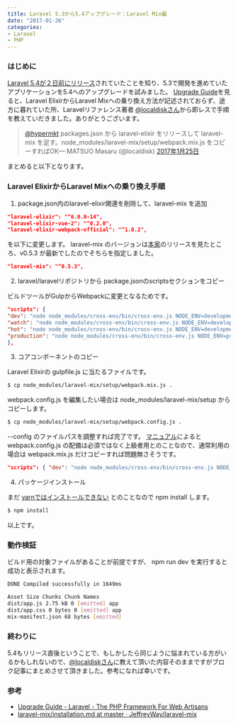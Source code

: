 ```yaml
---
title: Laravel 5.3から5.4アップグレード：Laravel Mix編
date: "2017-01-26"
categories: 
- Laravel
- PHP
---
```


### はじめに

[Laravel 5.4が２日前にリリース](https://laravel-news.com/category/laravel-5.4)されていたことを知り、5.3で開発を進めていたアプリケーションを5.4へのアップグレードを試みました。
[Upgrade Guide](https://laravel.com/docs/5.4/upgrade)を見ると、Laravel ElixirからLaravel Mixへの乗り換え方法が記述されておらず、途方に暮れていた所、Laravelリファレンス著者
[@localdiskさん](https://twitter.com/localdisk)から即レスで手順を教えていだきました。ありがとうございます。

> [@hypermkt](https://twitter.com/hypermkt) packages.json から laravel-elixir をリリースして laravel-mix を足す。node_modules/laravel-mix/setup/webpack.mix.js をコピーすればOK— MATSUO Masaru (@localdisk) 
[2017年1月25日](https://twitter.com/localdisk/status/824262581476921344)

まとめると以下となります。

### Laravel ElixirからLaravel Mixへの乗り換え手順


1. package.json内のlaravel-elixir関連を削除して、laravel-mix を追加

```json
"laravel-elixir": "^6.0.0-14",
"laravel-elixir-vue-2": "^0.2.0",
"laravel-elixir-webpack-official": "^1.0.2",
```

を以下に変更します。
laravel-mix のバージョンは[本家](https://github.com/JeffreyWay/laravel-mix)のリリースを見たところ、v0.5.3 が最新でしたのでそちらを指定しました。


```json
"laravel-mix": "^0.5.3",
```


2. laravel/laravelリポジトリから package.jsonのscriptsセクションをコピー

ビルドツールがGulpからWebpackに変更となるためです。

```json
"scripts": {
"dev": "node node_modules/cross-env/bin/cross-env.js NODE_ENV=development node_modules/webpack/bin/webpack.js --progress --hide-modules --config=node_modules/laravel-mix/setup/webpack.config.js",
"watch": "node node_modules/cross-env/bin/cross-env.js NODE_ENV=development node_modules/webpack/bin/webpack.js --watch --progress --hide-modules --config=node_modules/laravel-mix/setup/webpack.config.js",
"hot": "node node_modules/cross-env/bin/cross-env.js NODE_ENV=development node_modules/webpack-dev-server/bin/webpack-dev-server.js --inline --hot --config=node_modules/laravel-mix/setup/webpack.config.js",
"production": "node node_modules/cross-env/bin/cross-env.js NODE_ENV=production node_modules/webpack/bin/webpack.js --progress --hide-modules --config=node_modules/laravel-mix/setup/webpack.config.js"
},
```


3. コアコンポーネントのコピー

Laravel Elixirの gulpfile.js に当たるファイルです。

```bash
$ cp node_modules/laravel-mix/setup/webpack.mix.js .
```

webpack.config.js を編集したい場合は node_modules/laravel-mix/setup からコピーします。

```bash
$ cp node_modules/laravel-mix/setup/webpack.config.js .
```


--config のファイルパスを調整すれば完了です。
[マニュアル](https://github.com/JeffreyWay/laravel-mix/blob/master/docs/installation.md)によると 
webpack.config.js の配備は必須ではなく上級者用とのことなので、通常利用の場合は
webpack.mix.js だけコピーすれば問題無さそうです。

```json
"scripts": { "dev": "node node_modules/cross-env/bin/cross-env.js NODE_ENV=development node_modules/webpack/bin/webpack.js --progress --hide-modules --config=webpack.config.js", "watch": "node node_modules/cross-env/bin/cross-env.js NODE_ENV=development node_modules/webpack/bin/webpack.js --watch --progress --hide-modules --config=webpack.config.js", "hot": "node node_modules/cross-env/bin/cross-env.js NODE_ENV=development node_modules/webpack-dev-server/bin/webpack-dev-server.js --inline --hot --config=webpack.config.js", "production": "node node_modules/cross-env/bin/cross-env.js NODE_ENV=production node_modules/webpack/bin/webpack.js --progress --hide-modules --config=webpack.config.js" },
```


4. パッケージインストール

まだ [yarnではインストールできない](https://github.com/JeffreyWay/laravel-mix/issues/82) とのことなので 
npm install します。

```bash
$ npm install
```

以上です。


### 動作検証


ビルド用の対象ファイルがあることが前提ですが、 
npm run dev を実行すると成功と表示されます。

```bash
DONE Compiled successfully in 1649ms

Asset Size Chunks Chunk Names
dist/app.js 2.75 kB 0 [emitted] app
dist/app.css 0 bytes 0 [emitted] app
mix-manifest.json 68 bytes [emitted]
```


### 終わりに

5.4もリリース直後ということで、もしかしたら同じように悩まれている方がいるかもしれないので、[@localdiskさん](https://twitter.com/localdisk)に教えて頂いた内容そのままですがブロク記事にまとめさせて頂きました。参考になれば幸いです。


### 参考

*  [Upgrade Guide - Laravel - The PHP Framework For Web Artisans](https://laravel.com/docs/5.4/upgrade)
*  [laravel-mix/installation.md at master · JeffreyWay/laravel-mix](https://github.com/JeffreyWay/laravel-mix/blob/master/docs/installation.md)